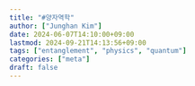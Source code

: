```yaml
---
title: "#양자역학"
author: ["Junghan Kim"]
date: 2024-06-07T14:10:00+09:00
lastmod: 2024-09-21T14:13:56+09:00
tags: ["entanglement", "physics", "quantum"]
categories: ["meta"]
draft: false
---
```

